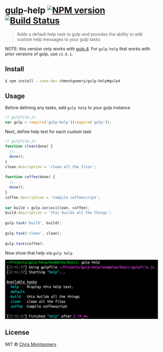 # [gulp](https://github.com/gulpjs/gulp)-help [![NPM version][npm-image]][npm-url] [![Build Status][travis-image]][travis-url]
> Adds a default help task to gulp and provides the ability to add custom help messages to your gulp tasks

NOTE: this version only works with [gulp 4](https://github.com/gulpjs/gulp/tree/4.0). For `gulp-help` that works with
prior versions of gulp, use `v1.6.1`.

## Install

```bash
$ npm install --save-dev chmontgomery/gulp-help#gulp4
```

## Usage

Before defining any tasks, add `gulp help` to your gulp instance

```js
// gulpfile.js
var gulp = require('gulp-help')(require('gulp'));
```

Next, define help text for each custom task

```js
// gulpfile.js
function clean(done) {
  //...
  done();
}
clean.description = 'clean all the files';

function coffee(done) {
  //...
  done();
}
coffee.description = 'Compile coffeescript';

var build = gulp.series(clean, coffee);
build.description = 'this builds all the things';

gulp.task('build', build);

gulp.task('clean', clean);

gulp.task(coffee);
```

Now show that help via `gulp help`

![](screenshot.png)

## License

MIT © [Chris Montgomery](http://www.chrismontgomery.info/)

[npm-url]: https://npmjs.org/package/gulp-help
[npm-image]: http://img.shields.io/npm/v/gulp-help.svg
[travis-image]: https://travis-ci.org/chmontgomery/gulp-help.svg?branch=master
[travis-url]: https://travis-ci.org/chmontgomery/gulp-help
